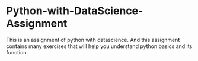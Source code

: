 # Python-with-DataScience-Assignment
This is an assignment of python with datascience.
And this assignment contains many exercises that will help you understand python basics and its function. 
